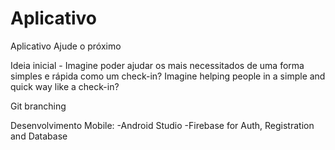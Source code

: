 ﻿# Aplicativo
Aplicativo Ajude o próximo

Ideia inicial - Imagine poder ajudar os mais necessitados de uma forma simples e rápida como um check-in?
Imagine helping people in a simple and quick way like a check-in?

Git branching

Desenvolvimento Mobile:
-Android Studio
-Firebase for Auth, Registration and Database

